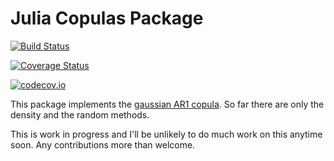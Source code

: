 

# Julia Copulas Package

[![Build Status](https://travis-ci.com/JulienPascal/Copulas.jl.svg?branch=master)](https://travis-ci.com/JulienPascal/Copulas.jl)

[![Coverage Status](https://coveralls.io/repos/JulienPascal/Copulas.jl/badge.svg?branch=master&service=github)](https://coveralls.io/github/JulienPascal/Copulas.jl?branch=master)

[![codecov.io](http://codecov.io/github/JulienPascal/Copulas.jl/coverage.svg?branch=master)](http://codecov.io/github/JulienPascal/Copulas.jl?branch=master)

This package implements the [gaussian AR1 copula](http://en.wikipedia.org/wiki/Copula_(probability_theory)). So far there are only the density and the random methods.

This is work in progress and I'll be unlikely to do much work on this anytime soon. Any contributions more than welcome.
